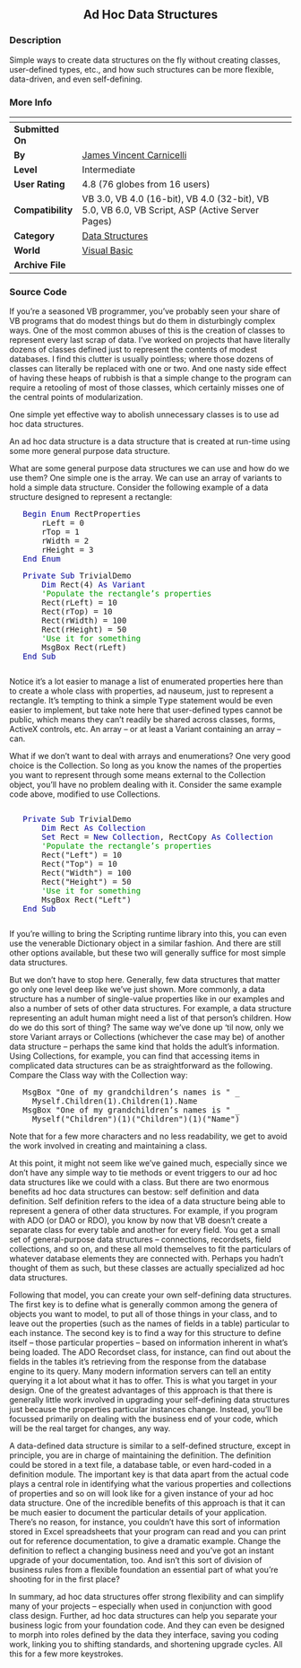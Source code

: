 ﻿<div align="center">

## Ad Hoc Data Structures


</div>

### Description

Simple ways to create data structures on the fly without creating classes, user-defined types, etc., and how such structures can be more flexible, data-driven, and even self-defining.
 
### More Info
 


<span>             |<span>
---                |---
**Submitted On**   |
**By**             |[James Vincent Carnicelli](https://github.com/Planet-Source-Code/PSCIndex/blob/master/ByAuthor/james-vincent-carnicelli.md)
**Level**          |Intermediate
**User Rating**    |4.8 (76 globes from 16 users)
**Compatibility**  |VB 3\.0, VB 4\.0 \(16\-bit\), VB 4\.0 \(32\-bit\), VB 5\.0, VB 6\.0, VB Script, ASP \(Active Server Pages\) 
**Category**       |[Data Structures](https://github.com/Planet-Source-Code/PSCIndex/blob/master/ByCategory/data-structures__1-33.md)
**World**          |[Visual Basic](https://github.com/Planet-Source-Code/PSCIndex/blob/master/ByWorld/visual-basic.md)
**Archive File**   |[](https://github.com/Planet-Source-Code/james-vincent-carnicelli-ad-hoc-data-structures__1-8879/archive/master.zip)





### Source Code

If you’re a seasoned VB programmer, you’ve probably seen your share of VB programs that do modest things but do them in disturbingly complex ways. One of the most common abuses of this is the creation of classes to represent every last scrap of data. I’ve worked on projects that have literally dozens of classes defined just to represent the contents of modest databases. I find this clutter is usually pointless; where those dozens of classes can literally be replaced with one or two. And one nasty side effect of having these heaps of rubbish is that a simple change to the program can require a retooling of most of those classes, which certainly misses one of the central points of modularization.
<P>One simple yet effective way to abolish unnecessary classes is to use ad hoc data structures.
<P>An ad hoc data structure is a data structure that is created at run-time using some more general purpose data structure.
<P>What are some general purpose data structures we can use and how do we use them? One simple one is the array. We can use an array of variants to hold a simple data structure. Consider the following example of a data structure designed to represent a rectangle:
<UL><PRE>
<FONT COLOR="#000099">Begin Enum</FONT> RectProperties
    rLeft = 0
    rTop = 1
    rWidth = 2
    rHeight = 3
<FONT COLOR="#000099">End Enum</FONT>
<P><FONT COLOR="#000099">Private Sub</FONT> TrivialDemo
    <FONT COLOR="#000099">Dim</FONT> Rect(4) <FONT COLOR="#000099">As Variant</FONT>
    <FONT COLOR="#009900">'Populate the rectangle’s properties</FONT>
    Rect(rLeft) = 10
    Rect(rTop) = 10
    Rect(rWidth) = 100
    Rect(rHeight) = 50
    <FONT COLOR="#009900">'Use it for something</FONT>
    MsgBox Rect(rLeft)
<FONT COLOR="#000099">End Sub</FONT>
</PRE></UL>
<P>Notice it’s a lot easier to manage a list of enumerated properties here than to create a whole class with properties, ad nauseum, just to represent a rectangle. It’s tempting to think a simple <TT>Type</TT> statement would be even easier to implement, but take note here that user-defined types cannot be public, which means they can’t readily be shared across classes, forms, ActiveX controls, etc. An array – or at least a Variant containing an array – can.
<P>What if we don’t want to deal with arrays and enumerations? One very good choice is the Collection. So long as you know the names of the properties you want to represent through some means external to the Collection object, you’ll have no problem dealing with it. Consider the same example code above, modified to use Collections.
<UL><PRE>
<P><FONT COLOR="#000099">Private Sub</FONT> TrivialDemo
    <FONT COLOR="#000099">Dim</FONT> Rect <FONT COLOR="#000099">As Collection</FONT>
    <FONT COLOR="#000099">Set</FONT> Rect = <FONT COLOR="#000099">New Collection</FONT>, RectCopy <FONT COLOR="#000099">As Collection</FONT>
    <FONT COLOR="#009900">'Populate the rectangle’s properties</FONT>
    Rect("Left") = 10
    Rect("Top") = 10
    Rect("Width") = 100
    Rect("Height") = 50
    <FONT COLOR="#009900">'Use it for something</FONT>
    MsgBox Rect("Left")
<FONT COLOR="#000099">End Sub</FONT>
</PRE></UL>
<P>If you’re willing to bring the Scripting runtime library into this, you can even use the venerable Dictionary object in a similar fashion. And there are still other options available, but these two will generally suffice for most simple data structures.
<P>But we don’t have to stop here. Generally, few data structures that matter go only one level deep like we’ve just shown. More commonly, a data structure has a number of single-value properties like in our examples and also a number of sets of other data structures. For example, a data structure representing an adult human might need a list of that person’s children. How do we do this sort of thing? The same way we’ve done up ‘til now, only we store Variant arrays or Collections (whichever the case may be) of another data structure – perhaps the same kind that holds the adult’s information. Using Collections, for example, you can find that accessing items in complicated data structures can be as straightforward as the following. Compare the Class way with the Collection way:
<UL><PRE>
MsgBox "One of my grandchildren’s names is " _
  Myself.Children(1).Children(1).Name
MsgBox "One of my grandchildren’s names is " _
  Myself("Children")(1)("Children")(1)("Name")
</PRE></UL>
<P>Note that for a few more characters and no less readability, we get to avoid the work involved in creating and maintaining a class.
<P>At this point, it might not seem like we’ve gained much, especially since we don’t have any simple way to tie methods or event triggers to our ad hoc data structures like we could with a class. But there are two enormous benefits ad hoc data structures can bestow: self definition and data definition.
Self definition refers to the idea of a data structure being able to represent a genera of other data structures. For example, if you program with ADO (or DAO or RDO), you know by now that VB doesn’t create a separate class for every table and another for every field. You get a small set of general-purpose data structures – connections, recordsets, field collections, and so on, and these all mold themselves to fit the particulars of whatever database elements they are connected with. Perhaps you hadn’t thought of them as such, but these classes are actually specialized ad hoc data structures.
<P>Following that model, you can create your own self-defining data structures. The first key is to define what is generally common among the genera of objects you want to model, to put all of those things in your class, and to leave out the properties (such as the names of fields in a table) particular to each instance. The second key is to find a way for this structure to define itself – those particular properties – based on information inherent in what’s being loaded. The ADO Recordset class, for instance, can find out about the fields in the tables it’s retrieving from the response from the database engine to its query. Many modern information servers can tell an entity querying it a lot about what it has to offer. This is what you target in your design. One of the greatest advantages of this approach is that there is generally little work involved in upgrading your self-defining data structures just because the properties particular instances change. Instead, you’ll be focussed primarily on dealing with the business end of your code, which will be the real target for changes, any way.
<P>A data-defined data structure is similar to a self-defined structure, except in principle, you are in charge of maintaining the definition. The definition could be stored in a text file, a database table, or even hard-coded in a definition module. The important key is that data apart from the actual code plays a central role in identifying what the various properties and collections of properties and so on will look like for a given instance of your ad hoc data structure. One of the incredible benefits of this approach is that it can be much easier to document the particular details of your application. There’s no reason, for instance, you couldn’t have this sort of information stored in Excel spreadsheets that your program can read and you can print out for reference documentation, to give a dramatic example. Change the definition to reflect a changing business need and you’ve got an instant upgrade of your documentation, too. And isn’t this sort of division of business rules from a flexible foundation an essential part of what you’re shooting for in the first place?
<P>In summary, ad hoc data structures offer strong flexibility and can simplify many of your projects – especially when used in conjunction with good class design. Further, ad hoc data structures can help you separate your business logic from your foundation code. And they can even be designed to morph into roles defined by the data they interface, saving you coding work, linking you to shifting standards, and shortening upgrade cycles. All this for a few more keystrokes.

